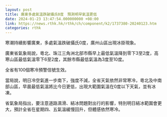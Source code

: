 ```yaml
---
layout: post
title: 廣東多處氣溫跌破攝氏0度　預測明早氣溫更低
date: 2024-01-23 13:47:54.000000000 +08:00
link: https://news.rthk.hk/rthk/ch/component/k2/1737380-20240123.htm
categories: rthk
---
```


寒潮持續影響廣東，多處氣溫跌破攝氏0度，廣州山區出現冰掛現象。

廣東省氣象局說，粵北、珠江三角洲北部市縣早上最低氣溫降到零下3至2度，高寒山區最低氣溫零下6至2度，其餘市縣最低氣溫為3度至10度。

全省有100個寒冷預警信號生效。 

當局說，明日冷空氣進一步南下，強度不減，全省天氣依然非常寒冷，粵北及中南部山區，早晨最低氣溫將比今日更低，出現大範圍氣溫在0度以下天氣，並有冰凍。 

省氣象局指出，要注意道路濕滑、結冰問題對出行的影響，特別明日結冰範圍會更大，預計全省在星期四、五氣溫緩慢回升，但體感依然寒冷。
